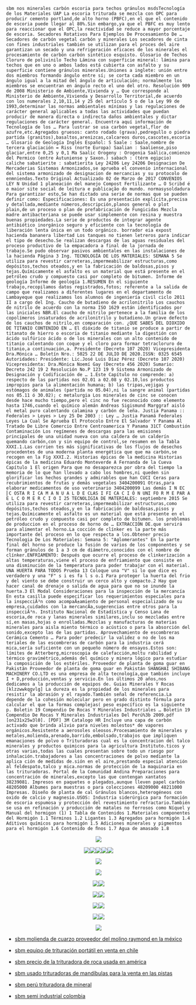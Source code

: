 
```
sbm nos minerales carbón escoria para techos gránulos msdsTecnología de los Materiales UAP La escoria triturada se mezcla con OPC para producir cemento portland,de alto horno (PBFC),en el que el contenido de escoria puede llegar al 80%.Sin embargo,ya que el PBFC es muy lento para reaccionar que el OPC,la reactividad se reduce a mayor porcentaje de escoria. Secadores Rotativos Para Ejemplos De Procesamiento De … Secadores de carbón vegetal carbón y minerales Los secadores de cinta con fines industriales también se utilizan para el proces del aire garantizan un secado y una refrigeración eficaces de los minerales el procesamiento de carbón carbón sintético esquisto. Glosario de Techos Cloruro de polivinilo Techo Lámina con superficie mineral: lámina para techos que en uno o ambos lados está cubierta con asfalto y su superficie contiene gránulos minerales.Uniones a inglete: unión entre dos miembros formando ángulo entre sí; se corta cada miembro en un ángulo igual a la mitad del ángulo de articulación; normalmente los miembros se encuentran en ángulo recto el uno del otro. Resolución 909 de 2008 Ministerio de Ambiente,Vivienda y … Que corresponde al Ministerio de Ambiente,Vivienda y Desarrollo Territorial,de acuerdo con los numerales 2,10,11,14 y 25 del artículo 5 o de la Ley 99 de 1993,determinar las normas ambientales mínimas y las regulaciones de carácter general aplicables a todas las actividades que puedan producir de manera directa o indirecta daños ambientales y dictar regulaciones de carácter general. Encuentra aquí información de Tecnología de los … Para lustrar se usa carbón vegetal,flor de azufre,etc.Agregados gruesos: canto rodado (grava),pedregullo o piedra partida (granitos),basaltos,arenizcas,calcareos duros,cascotes,escoria … Glosario de Geología Inglés Español: S Saale : Saale,nombre de tercera glaciación = Riss (norte Europa) Saalian : Saaliense,piso glaciar,entre 0,25 y 0,1 Ma Saalic Orogeny : Orogenia Saálica,comienzo del Permico (entre Autuniense y Saxon.) sabach : (térm egipcio) caliche sabatierite : sabatierita Ley 24206 Ley 24206 Designacion De Mercaderias Sistemas Armonizados,se aprueba el convenio internacional del sistema armonizado de designacion de mercancias y su protocolo de enmniendas.Texto Original Actualizado 02 de Marzo de 2017 CONVENIOS LEY N Unidad 1 planeación del manejo Compost Fertilizante … O Scribd é o maior site social de leitura e publicação do mundo. normasysoldadura Para garantizar esto,Se han dictado una serie de normas que se pueden definir como: Especificaciones: Es una presentación explícita,precisa y detallada,mediante números,descripción,planos general o plot plain,de un proceso o plan de prefabricación de Fungicidas Mezcla madre antibacteriana se puede usar simplemente con resina y muestra buenas propiedades.La serie de productos de integrar agente antibiótico inorgánico seguro y eficiente con la tecnología de liberación lenta única en un todo orgánico. borrador eia expost hacienda bananera libertad Los tanques no tienen letreros para indicar el tipo de desecho.Se realizan descargas de las aguas residuales del proceso productivo de la empacadora a final de la jornada de trabajo.Se pudo observar pasivos ambientales en las instalaciones de la hacienda Página 3 Ing. TECNOLOGÍA DE LOS MATERIALES: SEMANA 5 Se utiliza para revestir carreteras,impermeabilizar estructuras,como depósitos,techos oteados,y en la fabricación de baldosas,pisos y tejas.Químicamente el asfalto es un material que está presente en el petróleo crudo y compuesto casi por completo de bitumen. Informe de geología Informe de geología 1.RESUMEN En el siguiente trabajo,recopilamos datos registrados,fotos; referente a la salida de campo que realizamos a diferentes lugares en el departamento de Lambayeque que realizamos los alumnos de ingeniería civil ciclo 2011 II a cargo del Ing. Caucho de butadieno de acrilonitrilo Los cauchos de nitrilo de acuerdo con la norma ISO 1629 están identificados por las iniciales NBR.El caucho de nitrilo pertenece a la familia de los copolímeros insaturados de acrilonitrilo y butadieno.Un grave defecto de los cauchos de nitrilo,en comparación con. ¿QUE SABES DEL DIOXIDO DE TITANIO CONTENIDO EN … El dióxido de titanio se produce a partir de titanato de hierro o escoria de titanio mediante la digestión con ácido sulfúrico ácido o de los minerales con un alto contenido de titanio calentando con coque y el cloro para formar tetracloruro de titanio,a continuación,a. Presidente (Decreto 107 2020) Vicepresidenta Dra.Mónica … Boletín Nro.: 5025 22 DE JULIO DE 2020.ISSN: 0325 6545 Autoridades: Presidente: Lic.José Luis Díaz Pérez (Decreto 107 2020) Vicepresidenta: Dra.Mónica Noemí Gay (Decreto 456 2020) Sumario: Decreto 242 19 2 Resolución No.P 123 19 9 Sistema Armonizado de Designación y Codificación de … 1.Este Capítulo no comprende: a) respecto de las partidas nos 02.01 a 02.08 y 02.10,los productos impropios para la alimentación humana; b) las tripas,vejigas y estómagos de animales (partida no 05.04),ni la sangre animal (partidas nos 05.11 ó 30.02); c metalurgia Los minerales de cinc se conocen desde hace mucho tiempo,pero el cinc no fue reconocido como elemento hasta 1746,cuando el químico alemán Andreas Sigismund Marggraf aisló el metal puro calentando calamina y carbón de leña. Justia Panama :: Federales > Leyes > Ley 25 De 2003 :: Ley … Justia Panamá Federales Leyes La Cual Se Aprueba El Protocolo Entre El Salvador Y Panama Al Tratado De Libre Comercio Entre Centroamerica Y Panama 31CT Combustión Contaminación Los regímenes de descargas para las emisiones principales de una unidad nueva con una caldera de un calderín quemando carbón,con y sin equipo de control,se resumen en la Tabla XXXI.1.Las corrien tes más significativas de los flujos de desechos procedentes de una moderna planta energética que que ma carbón,se recogen en la Fig XXXI.2. Historias épicas de la medicina Historias épicas de la medicina Eduardo Monteverde A Fernanda de la Cueva Capítulo 1 El origen Para que no desaparezca por obra del tiempo la memoria de lo que han llevado a cabo los hombres,ni queden sin glorificar los hechos grandes y admirables que han CUCI Ceras para recubrimientos de frutas y demás vegetales 3404200091 Otras,para elaborar medicamentos de uso veterinario 3404200099 Las demás I N EC ⎜C OSTA R I CA M A N U A L D E CLAS I FI CA C I Ó N UNI FO R M E PAR A E L C O M E R C I O I 25 TECNOLIGIA DE MATERIALES: septiembre 2015 Se utiliza para revestir carreteras,impermeabilizar estructuras,como depósitos,techos oteados,y en la fabricación de baldosas,pisos y tejas.Químicamente el asfalto es un material que está presente en el petróleo crudo y compuesto casi por completo de bitumen. los problemas de produccion en el proceso de horno de … EXTRACCIÓN DE.que servirá para alimentar el horno.La cocción de clínker es la parte más importante del proceso en lo que respecta a los.Obtener precio Tecnologia De Los Materiales: Semana 5: "Aglomerantes" En la parte final del horno se produce la fusión de varios de los componentes y se forman gránulos de 1 a 3 cm de diámetro,conocidos con el nombre de clínker.ENFRIAMENTO: Después que ocurre el proceso de clinkerización a altas temperaturas,viene el proceso de enfriamiento que consiste en una disminución de la temperatura para poder trabajar con el material. UNA HUERTA PARA TODOS Prueba 13 Coloque una "V" si lo que dice es verdadero y una "F" s i es fa l s o.1 Para proteger la huerta del frio y del viento se debe construir un cerco alto y compacto.2 Hay que hacer canal de drenaje o salida de agua para que no se inunde la huerta.3 El Modal Consideraciones para la inspección de la mercancía En esta casilla puede especificar los requerimientos especiales para la inspecciÃ³n como acompaÃ±amiento de personal especializado de su empresa,cuidados con la mercancÃ­a,sugerencias entre otros para la inspecciÃ³n. Instituto Nacional de Estadística y Censo Lana de escoria,de roca y lanas minerales similares,inclu so mezcladas entre sí,en masas,hojas o enrolladas.Mezclas y manufacturas de materias minerales para aisla miento térmico o acústico o para la absorción del sonido,excepto las de las partidas. Aprovechamiento de escombreras Cerámica Cemento … Para poder predecir la validez o no de los ma teriales de las escombreras de carbón para la industria cerá mica,sería suficiente con un pequeño número de ensayos.Estos son: límites de Atterberg,microscopia de calefacción,moltu rabilidad y térmico gravimétrico,además del químico y minera lógico para estudiar la composición de los estériles. Proveedor de planta de goma guar en Pakistán Proveedor de planta de goma guar en Pakistán SHANGHAI SHIBANG MACHINERY CO.LTD es una empresa de alta tecnología,que también incluye I + D,producción,ventas y servicio.En los últimos 20 años,nos dedicamos a la producción de equipos de. Guias Minerales Y Rocas [klzzwwkqgvlg] La dureza es la propiedad de los minerales para resistir la abrasión y el rayado.También señal de referencia.La depende de la cohesión molecular pero en grado distinto fórmula para calcular el que la formas complejas( peso específico es la siguiente p. Boletin 19 Compendio De Rocas Y Minerales Industriales … Boletin 19 Compendio De Rocas Y Minerales Industriales Del Perú%3b 2009.pdf [on231x25w3l0]. [PDF] 3M Catalogo HR Incluye una capa de carbón activado que brinda alivio para niveles molestos* de vapores orgánicos.Resistente a aerosoles oleosos.Procesamiento de minerales y metales,molienda,arenado,barrido,embolsado,trabajos que impliquen emanaciones de polvo o Trituradoras cual es la concentracion del talco minerales y productos quimicos para la agricultura Instituto.ticos y otras varias,todas las cuales presentan sobre todo un riesgo por inhalación.trabajadores a las concentraciones de polvo mediante la aplica ción de medidas de.sión en el aire,prestando especial atención al feldespato,talco y mica.normas de protección de la maquinaria en las trituradoras. Portal de la Comunidad Andina Preparaciones para concentración de minerales,excepto las que contengan xantatos 38239081. Impresos en paquetes o plegados,aunque lleven papel carbón 48205000 Albumes para muestras o para colecciones 48209000 48211000 Impresas. Diseño de planta de cal Gránulos blancos,heterogéneos con oxido de calcio y magnesio.USOS: Industria siderúrgica para formación de escoria espumosa y protección del revestimiento refractario.También se usa en refinación y producción de matales no ferrosos como Níquel y Manual del hormigon (1) 1 Tabla de Contenidos 1.Materiales componentes del Hormigón 1.1 Términos 1.2 Ligantes 1.3 Agregados para hormigón 1.4 Aditivos químicos para hormigón 1.5 Adiciones minerales y pigmentos para el hormigón 1.6 Contenido de ﬁnos 1.7 Agua de amasado 1.8 
```

<div align="center">

<a href="https://es-crusher.shibang-china.com/github&k=sbm+nos+minerales+carb%C3%B3n+escoria+para+techos+gr%C3%A1nulos+msds"><img src="https://static.shibang-china.com/es/crusher/logo.jpg"></a>

<a href="https://es-crusher.shibang-china.com/github&k=sbm+nos+minerales+carb%C3%B3n+escoria+para+techos+gr%C3%A1nulos+msds"><img src="https://static.shibang-china.com/es/crusher/index.jpg"></a><a href="https://es-crusher.shibang-china.com/material.htmlgithub&k=sbm+nos+minerales+carb%C3%B3n+escoria+para+techos+gr%C3%A1nulos+msds"><img src="https://static.shibang-china.com/es/crusher/material.jpg"></a><a href="https://es-crusher.shibang-china.com/application.htmlgithub&k=sbm+nos+minerales+carb%C3%B3n+escoria+para+techos+gr%C3%A1nulos+msds"><img src="https://static.shibang-china.com/es/crusher/application.jpg"></a><a href="https://es-crusher.shibang-china.com/aboutus.htmlgithub&k=sbm+nos+minerales+carb%C3%B3n+escoria+para+techos+gr%C3%A1nulos+msds"><img src="https://static.shibang-china.com/es/crusher/aboutus.jpg"></a><a href="https://es-crusher.shibang-china.com/contact.htmlgithub&k=sbm+nos+minerales+carb%C3%B3n+escoria+para+techos+gr%C3%A1nulos+msds"><img src="https://static.shibang-china.com/es/crusher/contact.jpg"></a>

<a href="https://es-crusher.shibang-china.com/github&k=sbm+nos+minerales+carb%C3%B3n+escoria+para+techos+gr%C3%A1nulos+msds"><img src="https://static.shibang-china.com/es/crusher/banner.jpg"></a>

<a href="https://swt.shibang-china.com/github&k=sbm+nos+minerales+carb%C3%B3n+escoria+para+techos+gr%C3%A1nulos+msds"><img src="https://static.shibang-china.com/es/crusher/text.jpg"></a>

<a href="https://swt.shibang-china.com/github&k=sbm+nos+minerales+carb%C3%B3n+escoria+para+techos+gr%C3%A1nulos+msds"><img src="https://static.shibang-china.com/es/crusher/chat.jpg"></a><a href="https://es-crusher.shibang-china.com/contact.htmlgithub&k=sbm+nos+minerales+carb%C3%B3n+escoria+para+techos+gr%C3%A1nulos+msds"><img src="https://static.shibang-china.com/es/crusher/message.jpg"></a>

<a href="https://es-crusher.shibang-china.com/products/pe.htmlgithub&k=sbm+nos+minerales+carb%C3%B3n+escoria+para+techos+gr%C3%A1nulos+msds"><img src="https://static.shibang-china.com/es/crusher/pe.jpg"></a><a href="https://es-crusher.shibang-china.com/products/pf.htmlgithub&k=sbm+nos+minerales+carb%C3%B3n+escoria+para+techos+gr%C3%A1nulos+msds"><img src="https://static.shibang-china.com/es/crusher/pf.jpg"></a>

<a href="https://es-crusher.shibang-china.com/products/hpt.htmlgithub&k=sbm+nos+minerales+carb%C3%B3n+escoria+para+techos+gr%C3%A1nulos+msds"><img src="https://static.shibang-china.com/es/crusher/hpt.jpg"></a><a href="https://es-crusher.shibang-china.com/products/vsi.htmlgithub&k=sbm+nos+minerales+carb%C3%B3n+escoria+para+techos+gr%C3%A1nulos+msds"><img src="https://static.shibang-china.com/es/crusher/vsi.jpg"></a>

<a href="https://es-crusher.shibang-china.com/products/klv.htmlgithub&k=sbm+nos+minerales+carb%C3%B3n+escoria+para+techos+gr%C3%A1nulos+msds"><img src="https://static.shibang-china.com/es/crusher/klv.jpg"></a><a href="https://es-crusher.shibang-china.com/products/portable.htmlgithub&k=sbm+nos+minerales+carb%C3%B3n+escoria+para+techos+gr%C3%A1nulos+msds"><img src="https://static.shibang-china.com/es/crusher/portable.jpg"></a>

<a href="https://swt.shibang-china.com/github&k=sbm+nos+minerales+carb%C3%B3n+escoria+para+techos+gr%C3%A1nulos+msds"><img src="https://static.shibang-china.com/es/crusher/case.jpg"></a>

</div>


* [sbm molienda de cuarzo proveedor del molino raymond en la méxico](sbm%20molienda%20de%20cuarzo%20proveedor%20del%20molino%20raymond%20en%20la%20m%C3%A9xico.md)

* [sbm equipo de trituración portátil en venta en chile](sbm%20equipo%20de%20trituraci%C3%B3n%20port%C3%A1til%20en%20venta%20en%20chile.md)

* [sbm precio de la trituradora de roca usada en américa](sbm%20precio%20de%20la%20trituradora%20de%20roca%20usada%20en%20am%C3%A9rica.md)

* [sbm usado trituradoras de mandíbulas para la venta en las pistas](sbm%20usado%20trituradoras%20de%20mand%C3%ADbulas%20para%20la%20venta%20en%20las%20pistas.md)

* [sbm perú trituradora de mineral](sbm%20per%C3%BA%20trituradora%20de%20mineral.md)

* [sbm semi industrial colombia](sbm%20semi%20industrial%20colombia.md)